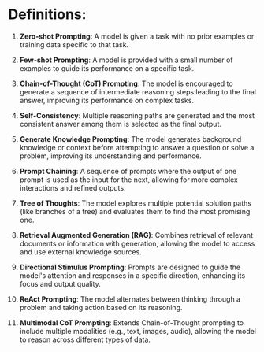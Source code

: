 # Definitions:

1. **Zero-shot Prompting**:
    A model is given a task with no prior examples or training data specific to that task.

2. **Few-shot Prompting**:
   A model is provided with a small number of examples to guide its performance on a specific task.

3. **Chain-of-Thought (CoT) Prompting**:
   The model is encouraged to generate a sequence of intermediate reasoning steps leading to the final answer, improving its performance on complex tasks.

4. **Self-Consistency**:
   Multiple reasoning paths are generated and the most consistent answer among them is selected as the final output.

5. **Generate Knowledge Prompting**:
   The model generates background knowledge or context before attempting to answer a question or solve a problem, improving its understanding and performance.

6. **Prompt Chaining**:
    A sequence of prompts where the output of one prompt is used as the input for the next, allowing for more complex interactions and refined outputs.

7. **Tree of Thoughts**:
   The model explores multiple potential solution paths (like branches of a tree) and evaluates them to find the most promising one.

8. **Retrieval Augmented Generation (RAG)**:
   Combines retrieval of relevant documents or information with generation, allowing the model to access and use external knowledge sources.

9. **Directional Stimulus Prompting**:
   Prompts are designed to guide the model's attention and responses in a specific direction, enhancing its focus and output quality.

10. **ReAct Prompting**:
    The model alternates between thinking through a problem and taking action based on its reasoning.

11. **Multimodal CoT Prompting**:
    Extends Chain-of-Thought prompting to include multiple modalities (e.g., text, images, audio), allowing the model to reason across different types of data.